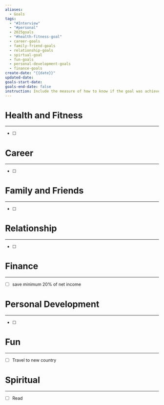 ```yaml
---
aliases:
  - Goals
tags:
  - "#Interview"
  - "#personal"
  - 2025goals
  - "#health-fitness-goal"
  - career-goals
  - family-friend-goals
  - relationship-goals
  - spirtual-goal
  - fun-goals
  - personal-development-goals
  - finance-goals
create-date: "{{date}}"
updated-date: 
goals-start-date: 
goals-end-date: false
instruction: Include the measure of how to know if the goal was achieved. Otherwise, the goal is not achievable.
---
```

# Health and Fitness 
----
- [ ] 

# Career
----
- [ ] 

# Family and Friends
-------
- [ ] 

# Relationship
--------
- [ ] 

# Finance
----------
- [ ]  save minimum 20% of net income

# Personal Development
-------
- [ ] 

# Fun
--------
- [ ] Travel to new country

# Spiritual
---------
- [ ] Read 

